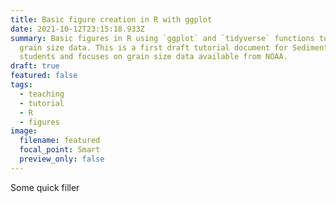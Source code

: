 ```yaml
---
title: Basic figure creation in R with ggplot
date: 2021-10-12T23:15:18.933Z
summary: Basic figures in R using `ggplot` and `tidyverse` functions to analyze
  grain size data. This is a first draft tutorial document for Sedimentology
  students and focuses on grain size data available from NOAA.
draft: true
featured: false
tags:
  - teaching
  - tutorial
  - R
  - figures
image:
  filename: featured
  focal_point: Smart
  preview_only: false
---
```

Some quick filler
